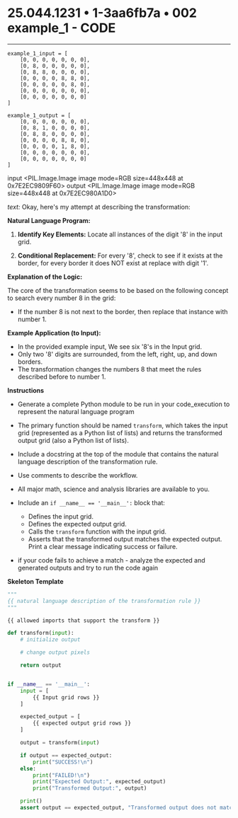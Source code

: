 # 25.044.1231 • 1-3aa6fb7a • 002 example_1 - CODE

---

```
example_1_input = [
    [0, 0, 0, 0, 0, 0, 0],
    [0, 8, 0, 0, 0, 0, 0],
    [0, 8, 8, 0, 0, 0, 0],
    [0, 0, 0, 0, 8, 8, 0],
    [0, 0, 0, 0, 0, 8, 0],
    [0, 0, 0, 0, 0, 0, 0],
    [0, 0, 0, 0, 0, 0, 0]
]

example_1_output = [
    [0, 0, 0, 0, 0, 0, 0],
    [0, 8, 1, 0, 0, 0, 0],
    [0, 8, 8, 0, 0, 0, 0],
    [0, 0, 0, 0, 8, 8, 0],
    [0, 0, 0, 0, 1, 8, 0],
    [0, 0, 0, 0, 0, 0, 0],
    [0, 0, 0, 0, 0, 0, 0]
]
```

input
<PIL.Image.Image image mode=RGB size=448x448 at 0x7E2EC9809F60>
output
<PIL.Image.Image image mode=RGB size=448x448 at 0x7E2EC980A1D0>

*text:*
Okay, here's my attempt at describing the transformation:

**Natural Language Program:**

1.  **Identify Key Elements:** Locate all instances of the digit '8' in the input grid.

2.  **Conditional Replacement:** For every '8', check to see if it exists at the border, for every border it does NOT exist at replace with digit '1'.

**Explanation of the Logic:**

The core of the transformation seems to be based on the following concept to search every number 8 in the grid:

*   If the number 8 is not next to the border, then replace that instance with number 1.

**Example Application (to Input):**

*   In the provided example input, We see six '8's in the Input grid.
*    Only two '8' digits are surrounded, from the left, right, up, and down borders.
*   The transformation changes the numbers 8 that meet the rules described before to number 1.

**Instructions**

- Generate a complete Python module to be run in your code_execution to
  represent the natural language program 
- The primary function should be named `transform`, which takes the input grid (represented as a Python list of lists) and returns the transformed output grid (also a Python list of lists).
- Include a docstring at the top of the module that contains the natural language description of the transformation rule.
- Use comments to describe the workflow.
- All major math, science and analysis libraries are available to you.
- Include an `if __name__ == '__main__':` block that:
    - Defines the input grid.
    - Defines the expected output grid.
    - Calls the `transform` function with the input grid.
    - Asserts that the transformed output matches the expected output. Print a clear message indicating success or failure.

- if your code fails to achieve a match - analyze the expected and generated
  outputs and try to run the code again 

**Skeleton Template**

```python
"""
{{ natural language description of the transformation rule }}
"""

{{ allowed imports that support the transform }}

def transform(input):
    # initialize output

    # change output pixels 

    return output


if __name__ == '__main__':
    input = [
        {{ Input grid rows }}
    ]

    expected_output = [
        {{ expected output grid rows }}
    ]

    output = transform(input)

    if output == expected_output:
        print("SUCCESS!\n")
    else:
        print("FAILED!\n")
        print("Expected Output:", expected_output)
        print("Transformed Output:", output)

    print()
    assert output == expected_output, "Transformed output does not match expected output."

```
